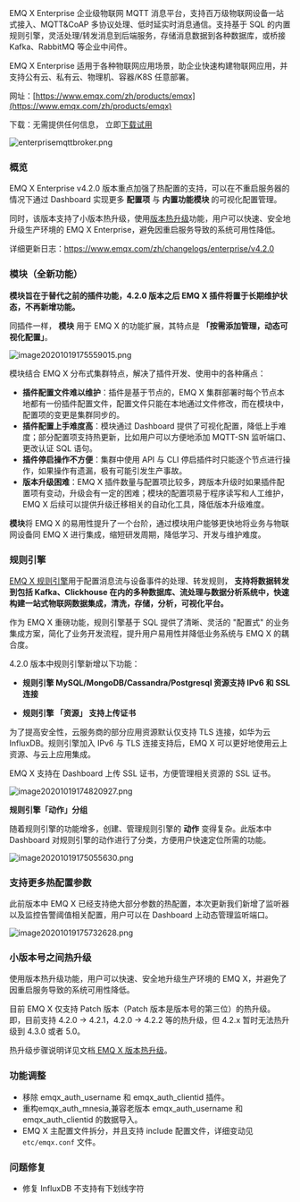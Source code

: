 EMQ X Enterprise 企业级物联网 MQTT 消息平台，支持百万级物联网设备一站式接入、MQTT&CoAP 多协议处理、低时延实时消息通信。支持基于 SQL 的内置规则引擎，灵活处理/转发消息到后端服务，存储消息数据到各种数据库，或桥接 Kafka、RabbitMQ 等企业中间件。

EMQ X Enterprise 适用于各种物联网应用场景，助企业快速构建物联网应用，并支持公有云、私有云、物理机、容器/K8S 任意部署。

网址：[https://www.emqx.com/zh/products/emqx](https://www.emqx.com/zh/products/emqx)

下载：无需提供任何信息， 立即[下载试用](https://www.emqx.com/zh/try?product=enterprise)

![enterprisemqttbroker.png](https://static.emqx.net/images/4b87d5ae6dc17bb84f6414e4d8fc504c.png)



### 概览

EMQ X Enterprise  v4.2.0 版本重点加强了热配置的支持，可以在不重启服务器的情况下通过 Dashboard 实现更多 **配置项** 与 **内置功能模块** 的可视化配置管理。

同时，该版本支持了小版本热升级，使用[版本热升级](https://docs.emqx.cn/enterprise/latest/advanced/relup.html)功能，用户可以快速、安全地升级生产环境的 EMQ X Enterprise，避免因重启服务导致的系统可用性降低。

详细更新日志：https://www.emqx.com/zh/changelogs/enterprise/v4.2.0

### 模块（全新功能）

**模块旨在于替代之前的插件功能，4.2.0 版本之后 EMQ X 插件将置于长期维护状态，不再新增功能。**

同插件一样， **模块** 用于 EMQ X 的功能扩展，其特点是 **「按需添加管理，动态可视化配置」**。

![image20201019175559015.png](https://static.emqx.net/images/903d449fa0730af1efc10bffb0631df6.png)


模块结合 EMQ X 分布式集群特点，解决了插件开发、使用中的各种痛点：

- **插件配置文件难以维护**：插件是基于节点的，EMQ X 集群部署时每个节点本地都有一份插件配置文件，配置文件只能在本地通过文件修改，而在模块中，配置项的变更是集群同步的。
- **插件配置上手难度高**：模块通过 Dashboard 提供了可视化配置，降低上手难度；部分配置项支持热更新，比如用户可以方便地添加 MQTT-SN 监听端口、更改认证 SQL 语句。
- **插件停启操作不方便**：集群中使用 API 与 CLI 停启插件时只能逐个节点进行操作，如果操作有遗漏，极有可能引发生产事故。
- **版本升级困难**：EMQ X 插件数量与配置项比较多，跨版本升级时如果插件配置项有变动，升级会有一定的困难；模块的配置项易于程序读写和人工维护，EMQ X 后续可以提供升级迁移相关的自动化工具，降低版本升级难度。

**模块**将 EMQ X 的易用性提升了一个台阶，通过模块用户能够更快地将业务与物联网设备同 EMQ X 进行集成，缩短研发周期，降低学习、开发与维护难度。

### 规则引擎

[EMQ X 规则引擎](https://docs.emqx.cn/enterprise/latest/rule/rule-engine.html)用于配置消息流与设备事件的处理、转发规则， **支持将数据转发到包括 Kafka、Clickhouse 在内的多种数据库、流处理与数据分析系统中，快速构建一站式物联网数据集成，清洗，存储，分析，可视化平台。** 

作为 EMQ X 重磅功能，规则引擎基于 SQL 提供了清晰、灵活的 "配置式" 的业务集成方案，简化了业务开发流程，提升用户易用性并降低业务系统与 EMQ X 的耦合度。

4.2.0 版本中规则引擎新增以下功能：

- **规则引擎 MySQL/MongoDB/Cassandra/Postgresql 资源支持 IPv6 和 SSL 连接**

- **规则引擎 「资源」 支持上传证书**

为了提高安全性，云服务商的部分应用资源默认仅支持 TLS 连接，如华为云 InfluxDB。规则引擎加入 IPv6 与 TLS 连接支持后，EMQ X 可以更好地使用云上资源、与云上应用集成。

EMQ X 支持在 Dashboard 上传 SSL 证书，方便管理相关资源的 SSL 证书。

![image20201019174820927.png](https://static.emqx.net/images/8de954c6c9e5c1ec00aecea5d8826580.png)



**规则引擎「动作」分组**

随着规则引擎的功能增多，创建、管理规则引擎的 **动作** 变得复杂。此版本中 Dashboard 对规则引擎的动作进行了分类，方便用户快速定位所需的功能。

![image20201019175055630.png](https://static.emqx.net/images/269208ac8350a2a6bc739e1f12c6dc53.png)



### 支持更多热配置参数

此前版本中 EMQ X 已经支持绝大部分参数的热配置，本次更新我们新增了监听器以及监控告警阈值相关配置，用户可以在 Dashboard 上动态管理监听端口。

![image20201019175732628.png](https://static.emqx.net/images/4d3e6d3a95bc2e0d9a5d066e42f12605.png)



### 小版本号之间热升级

使用版本热升级功能，用户可以快速、安全地升级生产环境的 EMQ X，并避免了因重启服务导致的系统可用性降低。

目前 EMQ X 仅支持 Patch 版本（Patch 版本是版本号的第三位）的热升级。 即，目前支持 4.2.0 -> 4.2.1，4.2.0 -> 4.2.2 等的热升级，但 4.2.x 暂时无法热升级到 4.3.0 或者 5.0。

热升级步骤说明详见文档[ EMQ X  版本热升级](https://docs.emqx.cn/broker/latest/advanced/relup.html)。



### 功能调整

- 移除 emqx_auth_username 和 emqx_auth_clientid 插件。
- 重构emqx_auth_mnesia,兼容老版本 emqx_auth_username 和 emqx_auth_clientid 的数据导入。
- EMQ X 主配置文件拆分，并且支持 include 配置文件，详细变动见 `etc/emqx.conf` 文件。



### 问题修复

- 修复 InfluxDB 不支持有下划线字符
